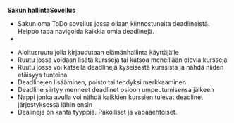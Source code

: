 **Sakun hallintaSovellus**

* Sakun oma ToDo sovellus jossa ollaan kiinnostuneita deadlineistä. Helppo tapa navigoida kaikkia omia 
deadlinejä.
*
- Aloitusruutu jolla kirjaudutaan elämänhallinta käyttäjälle
- Ruutu jossa voidaan lisätä kursseja tai katsoa meneillään olevia kursseja
- Ruutu jossa voi katsella deadlinejä kyseisestä kurssista ja nähdä niiden etäisyys tunteina
- Deadlinejen lisääminen, poisto tai tehdyksi merkkaaminen
- Deadline siirtyy menneet deadlinet osioon umpeutumisensa jälkeen
- Nappi jonka avulla voi nähdä kaikkien kurssien tulevat deadlinet järjestyksessä lähin ensin 
- Dealinejä on kahta tyyppiä. Pakolliset ja vapaaehtoiset.
